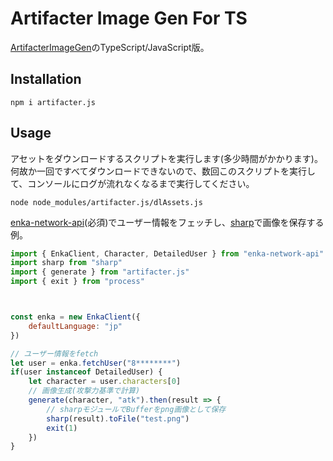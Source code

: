 # Artifacter Image Gen For TS

[ArtifacterImageGen](https://github.com/FuroBath/ArtifacterImageGen/tree/master)のTypeScript/JavaScript版。

## Installation

```
npm i artifacter.js
```

## Usage
アセットをダウンロードするスクリプトを実行します(多少時間がかかります)。
何故か一回ですべてダウンロードできないので、数回このスクリプトを実行して、コンソールにログが流れなくなるまで実行してください。

```
node node_modules/artifacter.js/dlAssets.js
```

[enka-network-api](https://www.npmjs.com/package/enka-network-api)(必須)でユーザー情報をフェッチし、[sharp](https://www.npmjs.com/package/sharp)で画像を保存する例。
```js
import { EnkaClient, Character, DetailedUser } from "enka-network-api"
import sharp from "sharp"
import { generate } from "artifacter.js"
import { exit } from "process"



const enka = new EnkaClient({
    defaultLanguage: "jp"
})

// ユーザー情報をfetch
let user = enka.fetchUser("8********")
if(user instanceof DetailedUser) {
    let character = user.characters[0]
    // 画像生成(攻撃力基準で計算)
    generate(character, "atk").then(result => {
        // sharpモジュールでBufferをpng画像として保存
        sharp(result).toFile("test.png")
        exit(1)
    })
}
```